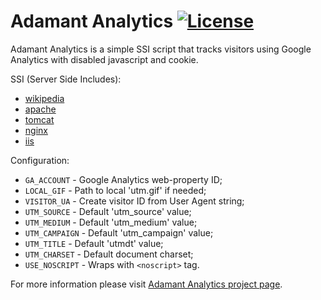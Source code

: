 # Adamant Analytics [![License](http://img.shields.io/:license-apache-blue.svg)](http://www.apache.org/licenses/LICENSE-2.0.html)

Adamant Analytics is a simple SSI script that tracks visitors using Google Analytics with disabled javascript and cookie.

SSI (Server Side Includes):  
* [wikipedia](https://en.wikipedia.org/wiki/Server_Side_Includes)
* [apache](http://httpd.apache.org/docs/current/howto/ssi.html)
* [tomcat](https://tomcat.apache.org/tomcat-7.0-doc/ssi-howto.html)
* [nginx](http://nginx.org/en/docs/http/ngx_http_ssi_module.html)
* [iis](https://www.iis.net/configreference/system.webserver/serversideinclude)

Configuration:
* `GA_ACCOUNT` - Google Analytics web-property ID;
* `LOCAL_GIF` - Path to local 'utm.gif' if needed;
* `VISITOR_UA` - Create visitor ID from User Agent string;
* `UTM_SOURCE` - Default 'utm_source' value;
* `UTM_MEDIUM` - Default 'utm_medium' value;
* `UTM_CAMPAIGN` - Default 'utm_campaign' value;
* `UTM_TITLE` - Default 'utmdt' value;
* `UTM_CHARSET` - Default document charset;
* `USE_NOSCRIPT` - Wraps with `<noscript>` tag.

For more information please visit [Adamant Analytics project page](http://datamart.github.io/Adamant/).
